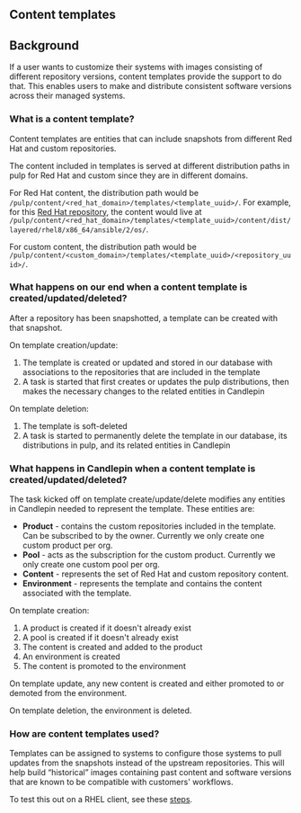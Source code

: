## Content templates

## Background

If a user wants to customize their systems with images consisting of different repository versions, content templates
provide the support to do that. This enables users to make and distribute consistent software versions across their managed systems.

### What is a content template?

Content templates are entities that can include snapshots from different Red Hat and custom repositories. 

The content included in templates is served at different distribution paths in pulp for Red Hat and custom since they are in different domains.

For Red Hat content, the distribution path would be `/pulp/content/<red_hat_domain>/templates/<template_uuid>/`. For example, for this [Red Hat repository](https://cdn.redhat.com/content/dist/layered/rhel8/x86_64/ansible/2/os/), 
the content would live at `/pulp/content/<red_hat_domain>/templates/<template_uuid>/content/dist/layered/rhel8/x86_64/ansible/2/os/`.

For custom content, the distribution path would be `/pulp/content/<custom_domain>/templates/<template_uuid>/<repository_uuid>/`.

### What happens on our end when a content template is created/updated/deleted?

After a repository has been snapshotted, a template can be created with that snapshot. 

On template creation/update:

1. The template is created or updated and stored in our database with associations to the repositories that are included in the template
2. A task is started that first creates or updates the pulp distributions, then makes the necessary changes to the related entities in Candlepin

On template deletion:

1. The template is soft-deleted
2. A task is started to permanently delete the template in our database, its distributions in pulp, and its related entities in Candlepin

### What happens in Candlepin when a content template is created/updated/deleted?

The task kicked off on template create/update/delete modifies any entities in Candlepin needed to represent the template. 
These entities are:

* **Product** - contains the custom repositories included in the template. Can be subscribed to by the owner. Currently we only create one custom product per org.
* **Pool** - acts as the subscription for the custom product. Currently we only create one custom pool per org.
* **Content** - represents the set of Red Hat and custom repository content. 
* **Environment** - represents the template and contains the content associated with the template. 

On template creation:

1. A product is created if it doesn't already exist
2. A pool is created if it doesn't already exist
3. The content is created and added to the product 
4. An environment is created  
5. The content is promoted to the environment

On template update, any new content is created and either promoted to or demoted from the environment.

On template deletion, the environment is deleted.

### How are content templates used?

Templates can be assigned to systems to configure those systems to pull updates from the snapshots instead of the upstream repositories.
This will help build “historical” images containing past content and software versions that are known to be compatible with customers' workflows.

To test this out on a RHEL client, see these [steps](../register_client.md).
